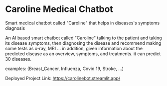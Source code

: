 # Caroline Medical Chatbot
Smart medical chatbot called "Caroline" that helps in diseases's symptoms diagnosis

An AI based smart chatbot called "Caroline" talking to the patient and taking its disease symptoms, then diagnosing the disease and recommend making some tests as x-ray, MRI ... in addition, given information about the predicted disease as an overview, symptoms, and treatments.
it can predict 30 diseases.

examples: (Breast_Cancer, Influenza, Covid 19, Stroke, ...)

Deployed Project Link: https://carolinebot.streamlit.app/
